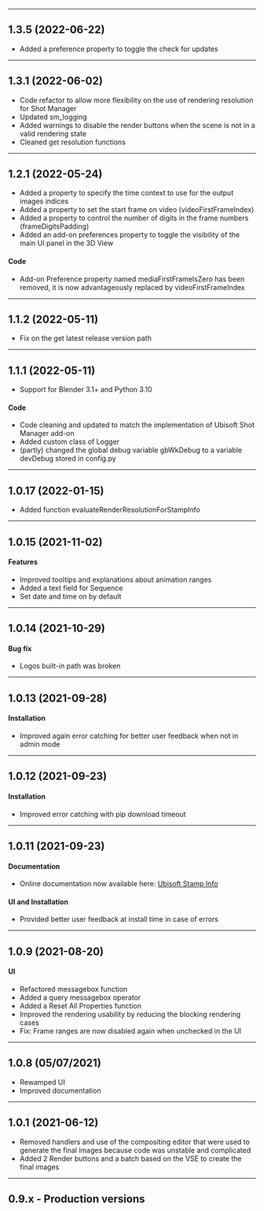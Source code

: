 -----
## 1.3.5 (2022-06-22)
- Added a preference property to toggle the check for updates

-----
## 1.3.1 (2022-06-02)
- Code refactor to allow more flexibility on the use of rendering resolution for Shot Manager
- Updated sm_logging
- Added warnings to disable the render buttons when the scene is not in a valid rendering state
- Cleaned get resolution functions


-----
## 1.2.1 (2022-05-24)
- Added a property to specify the time context to use for the output images indices
- Added a property to set the start frame on video (videoFirstFrameIndex)
- Added a property to control the number of digits in the frame numbers (frameDigitsPadding)
- Added an add-on preferences property to toggle the visibility of the main UI panel in the 3D View

#### Code
- Add-on Preference property named mediaFirstFrameIsZero has been removed, it is now
  advantageously replaced by videoFirstFrameIndex


-----
## 1.1.2 (2022-05-11)
- Fix on the get latest release version path


-----
## 1.1.1 (2022-05-11)
- Support for Blender 3.1+ and Python 3.10

#### Code
- Code cleaning and updated to match the implementation of Ubisoft Shot Manager add-on
- Added custom class of Logger
- (partly) changed the global debug variable gbWkDebug to a variable devDebug stored in config.py


-----
## 1.0.17 (2022-01-15)
- Added function evaluateRenderResolutionForStampInfo


-----
## 1.0.15 (2021-11-02)
#### Features

- Improved tooltips and explanations about animation ranges
- Added a text field for Sequence
- Set date and time on by default


-----
## 1.0.14 (2021-10-29)
#### Bug fix
- Logos built-in path was broken


-----
## 1.0.13 (2021-09-28)
#### Installation
- Improved again error catching for better user feedback when not in admin mode


-----
## 1.0.12 (2021-09-23)
#### Installation
- Improved error catching with pip download timeout


-----
## 1.0.11 (2021-09-23)
#### Documentation
- Online documentation now available here: [Ubisoft Stamp Info](https://ubisoft-stampinfo.readthedocs.io/)

#### UI and Installation
- Provided better user feedback at install time in case of errors


-----
## 1.0.9 (2021-08-20)
#### UI
- Refactored messagebox function
- Added a query messagebox operator
- Added a Reset All Properties function
- Improved the rendering usability by reducing the blocking rendering cases
- Fix: Frame ranges are now disabled again when unchecked in the UI


-----
## 1.0.8 (05/07/2021)
- Rewamped UI
- Improved documentation


-----
## 1.0.1 (2021-06-12)
- Removed handlers and use of the compositing editor that were used to generate the final images
because code was unstable and complicated
- Added 2 Render buttons and a batch based on the VSE to create the final images


--------

## 0.9.x - Production versions

